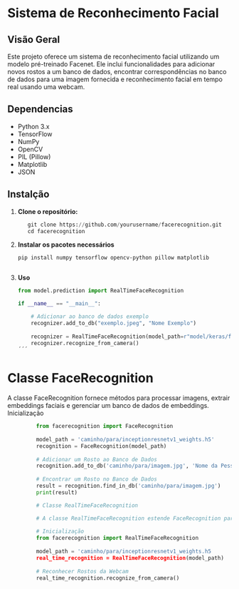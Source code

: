 # Sistema de Reconhecimento Facial

## Visão Geral

Este projeto oferece um sistema de reconhecimento facial utilizando um modelo pré-treinado Facenet. Ele inclui funcionalidades para adicionar novos rostos a um banco de dados, encontrar correspondências no banco de dados para uma imagem fornecida e reconhecimento facial em tempo real usando uma webcam.

## Dependencias

- Python 3.x
- TensorFlow
- NumPy
- OpenCV
- PIL (Pillow)
- Matplotlib
- JSON

## Instalção

1. **Clone o repositório:**
   ```python
      git clone https://github.com/yourusername/facerecognition.git
      cd facerecognition
2. **Instalar os pacotes necessários**
   ```sh
   pip install numpy tensorflow opencv-python pillow matplotlib



4. **Uso**
   ```python
   from model.prediction import RealTimeFaceRecognition
   
   if __name__ == "__main__":

       # Adicionar ao banco de dados exemplo 
       recognizer.add_to_db("exemplo.jpeg", "Nome Exemplo")
       
       recognizer = RealTimeFaceRecognition(model_path=r"model/keras/facenet_keras.h5")
       recognizer.recognize_from_camera()
   ´´´

# Classe FaceRecognition
A classe FaceRecognition fornece métodos para processar imagens, extrair embeddings faciais e gerenciar um banco de dados de embeddings.
Inicialização
```python
         from facerecognition import FaceRecognition
         
         model_path = 'caminho/para/inceptionresnetv1_weights.h5'
         recognition = FaceRecognition(model_path)
         
         # Adicionar um Rosto ao Banco de Dados
         recognition.add_to_db('caminho/para/imagem.jpg', 'Nome da Pessoa')
         
         # Encontrar um Rosto no Banco de Dados
         result = recognition.find_in_db('caminho/para/imagem.jpg')
         print(result)

         # Classe RealTimeFaceRecognition

         # A classe RealTimeFaceRecognition estende FaceRecognition para fornecer reconhecimento facial em tempo real usando uma webcam.
         
         # Inicialização
         from facerecognition import RealTimeFaceRecognition
         
         model_path = 'caminho/para/inceptionresnetv1_weights.h5
         real_time_recognition = RealTimeFaceRecognition(model_path)
         
         # Reconhecer Rostos da Webcam
         real_time_recognition.recognize_from_camera()
   
